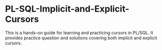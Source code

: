 # PL-SQL-Implicit-and-Explicit-Cursors
This is a hands-on guide for learning and practicing cursors in PL/SQL. It provides practice question and solutions covering both implicit and explicit cursors.
